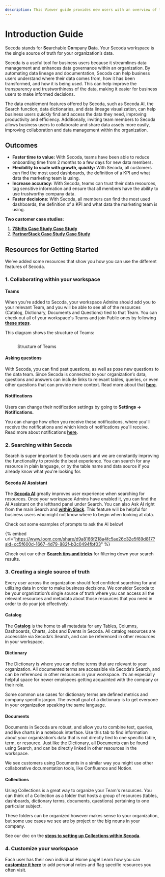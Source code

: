 ```yaml
---
description: This Viewer guide provides new users with an overview of the tool
---
```


# Introduction Guide

Secoda stands for **Se**archable **Co**mpany **Da**ta. Your Secoda workspace is the single source of truth for your organization’s data.&#x20;

Secoda is a useful tool for business users because it streamlines data management and enhances data governance within an organization. By automating data lineage and documentation, Secoda can help business users understand where their data comes from, how it has been transformed, and how it is being used. This can help improve the transparency and trustworthiness of the data, making it easier for business users to make informed decisions.&#x20;

The data enablement features offered by Secoda, such as Secoda AI, the Search function, data dictionaries, and data lineage visualization, can help business users quickly find and access the data they need, improving productivity and efficiency. Additionally, inviting team members to Secoda allows business users to collaborate and share data assets more easily, improving collaboration and data management within the organization.&#x20;

## Outcomes

* **Faster time to value:** With Secoda, teams have been able to reduce onboarding time from 2 months to a few days for new data members.
* **Flexibility to scale with growth, quickly:** With Secoda, all customers can find the most used dashboards, the definition of a KPI and what data the marketing team is using.
* **Increase accuracy:** With Secoda, teams can trust their data resources, tag sensitive information and ensure that all members have the ability to use trustworthy company data.
* **Faster decisions:** With Secoda, all members can find the most used dashboards, the definition of a KPI and what data the marketing team is using.

**Two customer case studies:**

1. [**7Shifts Case Study Case Study**](https://www.secoda.co/customers/7shifts)
2. [**PartnerStack Case Study Case Study**](https://www.secoda.co/customers/partnerstack)

## Resources for Getting Started

We’ve added some resources that show you how you can use the different features of Secoda.

### 1. Collaborating within your workspace

#### Teams

When you're added to Secoda, your workspace Admins should add you to your relevant Team, and you will be able to see all of the resources (Catalog, Dictionary, Documents and Questions) tied to that Team. You can check out all of your workspace's Teams and join Public ones by following [**these steps**](../../user-management/teams.md#joining-teams).

This diagram shows the structure of Teams:

<figure><img src="https://secoda-public-media-assets.s3.amazonaws.com/efcfd4f0-1f00-41e0-b04f-e406d4c26a8a.png" alt=""><figcaption><p>Structure of Teams</p></figcaption></figure>

#### **Asking questions**

With Secoda, you can find past questions, as well as pose new questions to the data team. Since Secoda is connected to your organization’s data, questions and answers can include links to relevant tables, queries, or even other questions that can provide more context. Read more about that [**here**](../../features/ask-questions-in-secoda/).

#### Notifications

Users can change their notification settings by going to **Settings -> Notifications.**

You can change how often you receive these notifications, where you'll receive the notifications and which kinds of notifications you'll receive. Read more about notifications [**here**](https://docs.secoda.co/features/notifications).

### 2. Searching within Secoda

Search is super important to Secoda users and we are constantly improving the functionality to provide the best experience. You can search for any resource in plain language, or by the table name and data source if you already know what you're looking for.

#### Secoda AI Assistant

The [**Secoda AI**](../../features/ai-assistant/) greatly improves user experience when searching for resources. Once your workspace Admins have enabled it, you can find the AI Assistant on the lefthand panel under Search. You can also Ask AI right from the main Search and [**within Slack**](../../integrations/productivity-tools/slack-connection/slack-ai-assistant.md). This feature will be helpful for business users who might not know where to begin when looking at data.

Check out some examples of prompts to ask the AI below!

{% embed url="https://www.loom.com/share/d9a8166f218a4fc5ae26c32e5f89d817?sid=cc5f600d-1667-4d79-882f-b3c0494fbf03" %}

Check out our other [**Search tips and tricks**](../../features/search-and-home-page.md#search-tips-and-tricks) for filtering down your search results.

### 3. **Creating a single source of truth**

Every user across the organization should feel confident searching for and utilizing data in order to make business decisions. We consider Secoda to be your organization’s single source of truth where you can access all the relevant resources and metadata about those resources that you need in order to do your job effectively.

#### Catalog

The [**Catalog**](introduction-guide.md#catalog) is the home to all metadata for any Tables, Columns, Dashboards, Charts, Jobs and Events in Secoda. All catalog resources are accessible via Secoda’s Search, and can be referenced in other resources in your workspace.

#### **Dictionary**

The Dictionary is where you can define terms that are relevant to your organization. All documented terms are accessible via Secoda’s Search, and can be referenced in other resources in your workspace. It’s an especially helpful space for newer employees getting acquainted with the company or their role.

Some common use cases for dictionary terms are defined metrics and company specific jargon. The overall goal of a dictionary is to get everyone in your organization speaking the same language.

#### Documents

Documents in Secoda are robust, and allow you to combine text, queries, and live charts in a notebook interface. Use this tab to find information about your organization’s data that is not directly tied to one specific table, term, or resource. Just like the Dictionary, all Documents can be found using Search, and can be directly linked in other resources in the workspace.

We see customers using Documents in a similar way you might use other collaborative documentation tools, like Confluence and Notion.

#### Collections

Using Collections is a great way to organize your Team's resources. You can think of a Collection as a folder that hosts a group of resources (tables, dashboards, dictionary terms, documents, questions) pertaining to one particular subject.

These folders can be organized however makes sense to your organization, but some use cases we see are by project or the big nouns in your company.

See our doc on the [**steps to setting up Collections within Secoda**](https://docs.secoda.co/features/collections-1).

### 4. Customize your workspace

Each user has their own individual Home page! Learn how you can [**customize it here**](../../features/custom-homepage.md#personal-homepage) to add personal notes and flag specific resources you often visit.
